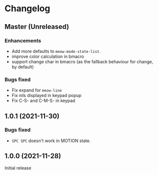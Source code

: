 # Changelog

## Master (Unreleased)

### Enhancements
* Add more defaults to `meow-mode-state-list`.
* improve color calculation in bmacro
* support change char in bmacro (as the fallback behaviour for change, by default)

### Bugs fixed
* Fix expand for `meow-line`
* Fix nils displayed in keypad popup
* Fix C-S- and C-M-S- in keypad

## 1.0.1 (2021-11-30)
### Bugs fixed
* `SPC SPC` doesn't work in MOTION state.

## 1.0.0 (2021-11-28)
Initial release

